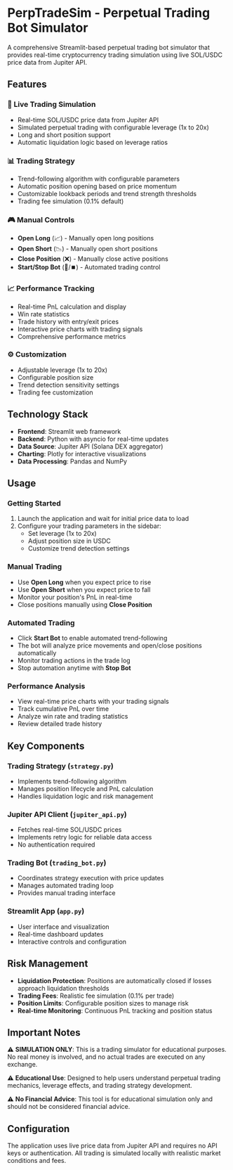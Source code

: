 # PerpTradeSim - Perpetual Trading Bot Simulator

A comprehensive Streamlit-based perpetual trading bot simulator that provides real-time cryptocurrency trading simulation using live SOL/USDC price data from Jupiter API.

## Features

### 🚀 Live Trading Simulation
- Real-time SOL/USDC price data from Jupiter API
- Simulated perpetual trading with configurable leverage (1x to 20x)
- Long and short position support
- Automatic liquidation logic based on leverage ratios

### 📊 Trading Strategy
- Trend-following algorithm with configurable parameters
- Automatic position opening based on price momentum
- Customizable lookback periods and trend strength thresholds
- Trading fee simulation (0.1% default)

### 🎮 Manual Controls
- **Open Long** (📈) - Manually open long positions
- **Open Short** (📉) - Manually open short positions  
- **Close Position** (❌) - Manually close active positions
- **Start/Stop Bot** (🚀/⏹️) - Automated trading control

### 📈 Performance Tracking
- Real-time PnL calculation and display
- Win rate statistics
- Trade history with entry/exit prices
- Interactive price charts with trading signals
- Comprehensive performance metrics

### ⚙️ Customization
- Adjustable leverage (1x to 20x)
- Configurable position size
- Trend detection sensitivity settings
- Trading fee customization

## Technology Stack

- **Frontend**: Streamlit web framework
- **Backend**: Python with asyncio for real-time updates
- **Data Source**: Jupiter API (Solana DEX aggregator)
- **Charting**: Plotly for interactive visualizations
- **Data Processing**: Pandas and NumPy

  
## Usage

### Getting Started
1. Launch the application and wait for initial price data to load
2. Configure your trading parameters in the sidebar:
   - Set leverage (1x to 20x)
   - Adjust position size in USDC
   - Customize trend detection settings

### Manual Trading
- Use **Open Long** when you expect price to rise
- Use **Open Short** when you expect price to fall
- Monitor your position's PnL in real-time
- Close positions manually using **Close Position**

### Automated Trading
- Click **Start Bot** to enable automated trend-following
- The bot will analyze price movements and open/close positions automatically
- Monitor trading actions in the trade log
- Stop automation anytime with **Stop Bot**

### Performance Analysis
- View real-time price charts with your trading signals
- Track cumulative PnL over time
- Analyze win rate and trading statistics
- Review detailed trade history

## Key Components

### Trading Strategy (`strategy.py`)
- Implements trend-following algorithm
- Manages position lifecycle and PnL calculation
- Handles liquidation logic and risk management

### Jupiter API Client (`jupiter_api.py`)
- Fetches real-time SOL/USDC prices
- Implements retry logic for reliable data access
- No authentication required

### Trading Bot (`trading_bot.py`)
- Coordinates strategy execution with price updates
- Manages automated trading loop
- Provides manual trading interface

### Streamlit App (`app.py`)
- User interface and visualization
- Real-time dashboard updates
- Interactive controls and configuration

  
## Risk Management

- **Liquidation Protection**: Positions are automatically closed if losses approach liquidation thresholds
- **Trading Fees**: Realistic fee simulation (0.1% per trade)
- **Position Limits**: Configurable position sizes to manage risk
- **Real-time Monitoring**: Continuous PnL tracking and position status

## Important Notes

⚠️ **SIMULATION ONLY**: This is a trading simulator for educational purposes. No real money is involved, and no actual trades are executed on any exchange.

⚠️ **Educational Use**: Designed to help users understand perpetual trading mechanics, leverage effects, and trading strategy development.

⚠️ **No Financial Advice**: This tool is for educational simulation only and should not be considered financial advice.

## Configuration

The application uses live price data from Jupiter API and requires no API keys or authentication. All trading is simulated locally with realistic market conditions and fees.

